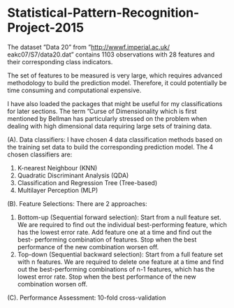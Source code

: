# Statistical-Pattern-Recognition-Project-2015

The dataset ”Data 20” from ”http://wwwf.imperial.ac.uk/ eakc07/S7/data20.dat”
contains 1103 observations with 28 features and their corresponding class indicators.

The set of features to be measured is very large, which requires advanced methodology to build the prediction model. Therefore, it could potentially be time consuming and computational expensive. 

I have also loaded the packages that might be useful for my classifications for later sections. The term ”Curse of Dimensionality which is first mentioned by Bellman has particularly stressed on the problem when dealing with high dimensional data requiring large sets of training data.

(A). Data classifiers:
I have chosen 4 data classification methods based on the training set data to build the corresponding prediction model. The 4 chosen classifiers are:
1. K-nearest Neighbour (KNN)
2. Quadratic Discriminant Analysis (QDA)
3. Classification and Regression Tree (Tree-based) 
4. Multilayer Perception (MLP)

(B). Feature Selections:
There are 2 approaches:
1. Bottom-up (Sequential forward selection): Start from a null feature set. We are required to find out the individual best-performing feature, which has the lowest error rate. Add feature one at a time and find out the best- performing combination of features. Stop when the best performance of the new combination worsen off.
2. Top-down (Sequential backward selection): Start from a full feature set with n features. We are required to delete one feature at a time and find out the best-performing combinations of n-1 features, which has the lowest error rate. Stop when the best performance of the new combination worsen off.

(C). Performance Assessment:
10-fold cross-validation
